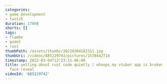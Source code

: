 ```yaml
---
categories:
- game development
- twitch
duration: 17008
shorts: []
tags:
- flambe
- godot
- rust
thumbPath: /assets/thumbs/20220304182311.jpg
thumbUri: /videos/685229742/pictures/1578442714
timestamp: 2022-03-04T12:23:11-06:00
title: yelling about rust code quietly | whoops my vtuber app is broken | surprise
  face reveal
videoId: '685229742'
---
```

